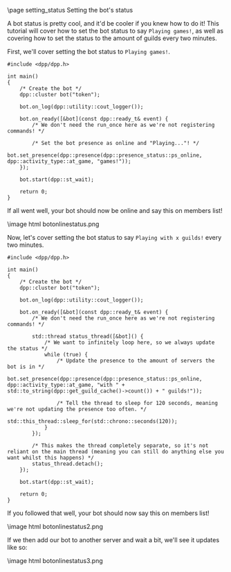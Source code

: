 \page setting_status Setting the bot's status

A bot status is pretty cool, and it'd be cooler if you knew how to do it! This tutorial will cover how to set the bot status to say `Playing games!`, as well as covering how to set the status to the amount of guilds every two minutes.

First, we'll cover setting the bot status to `Playing games!`.

~~~~~~~~~~{.cpp}
#include <dpp/dpp.h>

int main()
{
    /* Create the bot */
    dpp::cluster bot("token");

    bot.on_log(dpp::utility::cout_logger());

    bot.on_ready([&bot](const dpp::ready_t& event) {
        /* We don't need the run_once here as we're not registering commands! */

        /* Set the bot presence as online and "Playing..."! */
        bot.set_presence(dpp::presence(dpp::presence_status::ps_online, dpp::activity_type::at_game, "games!"));
    });

    bot.start(dpp::st_wait);

    return 0;
}
~~~~~~~~~~

If all went well, your bot should now be online and say this on members list!

\image html botonlinestatus.png

Now, let's cover setting the bot status to say `Playing with x guilds!` every two minutes.

~~~~~~~~~~{.cpp}
#include <dpp/dpp.h>

int main()
{
    /* Create the bot */
    dpp::cluster bot("token");

    bot.on_log(dpp::utility::cout_logger());

    bot.on_ready([&bot](const dpp::ready_t& event) {
        /* We don't need the run_once here as we're not registering commands! */

        std::thread status_thread([&bot]() {
            /* We want to infinitely loop here, so we always update the status */
            while (true) {
                /* Update the presence to the amount of servers the bot is in */
                bot.set_presence(dpp::presence(dpp::presence_status::ps_online, dpp::activity_type::at_game, "with " + std::to_string(dpp::get_guild_cache()->count()) + " guilds!"));

                /* Tell the thread to sleep for 120 seconds, meaning we're not updating the presence too often. */
                std::this_thread::sleep_for(std::chrono::seconds(120));
            }
        });

        /* This makes the thread completely separate, so it's not reliant on the main thread (meaning you can still do anything else you want whilst this happens) */
        status_thread.detach();
    });

    bot.start(dpp::st_wait);

    return 0;
}
~~~~~~~~~~

If you followed that well, your bot should now say this on members list!

\image html botonlinestatus2.png

If we then add our bot to another server and wait a bit, we'll see it updates like so:

\image html botonlinestatus3.png